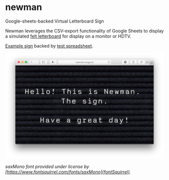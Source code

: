 # newman
Google-sheets-backed Virtual Letterboard Sign

Newman leverages the CSV-export functionality of Google Sheets to display a simulated [felt letterboard](https://www.google.com/search?q=felt+letterboard&client=safari&rls=en&source=lnms&tbm=isch&sa=X&ved=0ahUKEwixnsjdjfbWAhVJ0GMKHQT4Am4Q_AUICygC&biw=1017&bih=620) for display on a monitor or HDTV.

[Example sign](http://newman.surge.sh) backed by [test spreadsheet](https://docs.google.com/spreadsheets/d/1pDkyguANSUxDf3EVq42I6qiNyWRhbNNA3i8i9A1XUfU/edit#gid=0). 

![alt text](https://github.com/charlesvestal/newman/raw/master/example.png "Example Newman Sign")



*saxMono font provided under license by [https://www.fontsquirrel.com/fonts/saxMono](fontSquirrel).*